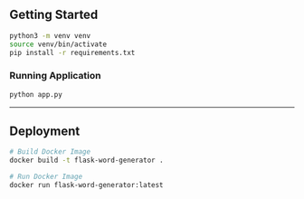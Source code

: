 ## Getting Started

```bash
python3 -m venv venv
source venv/bin/activate
pip install -r requirements.txt
```

### Running Application

```bash
python app.py
```

-----

## Deployment


```bash
# Build Docker Image
docker build -t flask-word-generator .

# Run Docker Image
docker run flask-word-generator:latest
```
